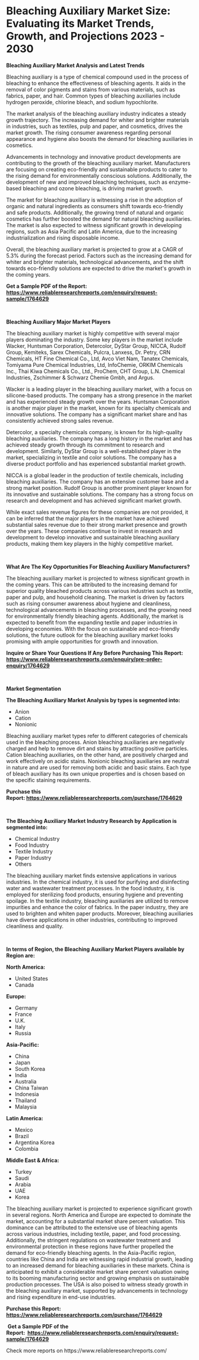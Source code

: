 <p><h1>Bleaching Auxiliary Market Size: Evaluating its Market Trends, Growth, and Projections 2023 - 2030</h1></p><p><strong>Bleaching Auxiliary Market Analysis and Latest Trends</strong></p>
<p><p>Bleaching auxiliary is a type of chemical compound used in the process of bleaching to enhance the effectiveness of bleaching agents. It aids in the removal of color pigments and stains from various materials, such as fabrics, paper, and hair. Common types of bleaching auxiliaries include hydrogen peroxide, chlorine bleach, and sodium hypochlorite.</p><p>The market analysis of the bleaching auxiliary industry indicates a steady growth trajectory. The increasing demand for whiter and brighter materials in industries, such as textiles, pulp and paper, and cosmetics, drives the market growth. The rising consumer awareness regarding personal appearance and hygiene also boosts the demand for bleaching auxiliaries in cosmetics.</p><p>Advancements in technology and innovative product developments are contributing to the growth of the bleaching auxiliary market. Manufacturers are focusing on creating eco-friendly and sustainable products to cater to the rising demand for environmentally conscious solutions. Additionally, the development of new and improved bleaching techniques, such as enzyme-based bleaching and ozone bleaching, is driving market growth.</p><p>The market for bleaching auxiliary is witnessing a rise in the adoption of organic and natural ingredients as consumers shift towards eco-friendly and safe products. Additionally, the growing trend of natural and organic cosmetics has further boosted the demand for natural bleaching auxiliaries. The market is also expected to witness significant growth in developing regions, such as Asia Pacific and Latin America, due to the increasing industrialization and rising disposable income.</p><p>Overall, the bleaching auxiliary market is projected to grow at a CAGR of 5.3% during the forecast period. Factors such as the increasing demand for whiter and brighter materials, technological advancements, and the shift towards eco-friendly solutions are expected to drive the market's growth in the coming years.</p></p>
<p><strong>Get a Sample PDF of the Report:&nbsp; <a href="https://www.reliableresearchreports.com/enquiry/request-sample/1764629">https://www.reliableresearchreports.com/enquiry/request-sample/1764629</a></strong></p>
<p>&nbsp;</p>
<p><strong>Bleaching Auxiliary Major Market Players</strong></p>
<p><p>The bleaching auxiliary market is highly competitive with several major players dominating the industry. Some key players in the market include Wacker, Huntsman Corporation, Detercolor, DyStar Group, NICCA, Rudolf Group, Kemiteks, Sarex Chemicals, Pulcra, Lanxess, Dr. Petry, CRN Chemicals, HT Fine Chemical Co., Ltd, Avco Viet Nam, Tanatex Chemicals, Tomiyama Pure Chemical Industries, Ltd, InfoChemie, ORKIM Chemicals Inc., Thai Kiwa Chemicals Co., Ltd., ProChem, CHT Group, L.N. Chemical Industries, Zschimmer & Schwarz Chemie Gmbh, and Argus.</p><p>Wacker is a leading player in the bleaching auxiliary market, with a focus on silicone-based products. The company has a strong presence in the market and has experienced steady growth over the years. Huntsman Corporation is another major player in the market, known for its specialty chemicals and innovative solutions. The company has a significant market share and has consistently achieved strong sales revenue.</p><p>Detercolor, a specialty chemicals company, is known for its high-quality bleaching auxiliaries. The company has a long history in the market and has achieved steady growth through its commitment to research and development. Similarly, DyStar Group is a well-established player in the market, specializing in textile and color solutions. The company has a diverse product portfolio and has experienced substantial market growth.</p><p>NICCA is a global leader in the production of textile chemicals, including bleaching auxiliaries. The company has an extensive customer base and a strong market position. Rudolf Group is another prominent player known for its innovative and sustainable solutions. The company has a strong focus on research and development and has achieved significant market growth.</p><p>While exact sales revenue figures for these companies are not provided, it can be inferred that the major players in the market have achieved substantial sales revenue due to their strong market presence and growth over the years. These companies continue to invest in research and development to develop innovative and sustainable bleaching auxiliary products, making them key players in the highly competitive market.</p></p>
<p>&nbsp;</p>
<p><strong>What Are The Key Opportunities For Bleaching Auxiliary Manufacturers?</strong></p>
<p><p>The bleaching auxiliary market is projected to witness significant growth in the coming years. This can be attributed to the increasing demand for superior quality bleached products across various industries such as textile, paper and pulp, and household cleaning. The market is driven by factors such as rising consumer awareness about hygiene and cleanliness, technological advancements in bleaching processes, and the growing need for environmentally friendly bleaching agents. Additionally, the market is expected to benefit from the expanding textile and paper industries in developing economies. With the focus on sustainable and eco-friendly solutions, the future outlook for the bleaching auxiliary market looks promising with ample opportunities for growth and innovation.</p></p>
<p><strong>Inquire or Share Your Questions If Any Before Purchasing This Report: <a href="https://www.reliableresearchreports.com/enquiry/pre-order-enquiry/1764629">https://www.reliableresearchreports.com/enquiry/pre-order-enquiry/1764629</a></strong></p>
<p>&nbsp;</p>
<p><strong>Market Segmentation</strong></p>
<p><strong>The Bleaching Auxiliary Market Analysis by types is segmented into:</strong></p>
<p><ul><li>Anion</li><li>Cation</li><li>Nonionic</li></ul></p>
<p><p>Bleaching auxiliary market types refer to different categories of chemicals used in the bleaching process. Anion bleaching auxiliaries are negatively charged and help to remove dirt and stains by attracting positive particles. Cation bleaching auxiliaries, on the other hand, are positively charged and work effectively on acidic stains. Nonionic bleaching auxiliaries are neutral in nature and are used for removing both acidic and basic stains. Each type of bleach auxiliary has its own unique properties and is chosen based on the specific staining requirements.</p></p>
<p><strong>Purchase this Report:&nbsp;<a href="https://www.reliableresearchreports.com/purchase/1764629">https://www.reliableresearchreports.com/purchase/1764629</a></strong></p>
<p>&nbsp;</p>
<p><strong>The Bleaching Auxiliary Market Industry Research by Application is segmented into:</strong></p>
<p><ul><li>Chemical Industry</li><li>Food Industry</li><li>Textile Industry</li><li>Paper Industry</li><li>Others</li></ul></p>
<p><p>The bleaching auxiliary market finds extensive applications in various industries. In the chemical industry, it is used for purifying and disinfecting water and wastewater treatment processes. In the food industry, it is employed for sterilizing food products, ensuring hygiene and preventing spoilage. In the textile industry, bleaching auxiliaries are utilized to remove impurities and enhance the color of fabrics. In the paper industry, they are used to brighten and whiten paper products. Moreover, bleaching auxiliaries have diverse applications in other industries, contributing to improved cleanliness and quality.</p></p>
<p>&nbsp;</p>
<p><strong>In terms of Region, the Bleaching Auxiliary Market Players available by Region are:</strong></p>
<p>
    <p> <strong> North America: </strong>
        <ul>
            <li>United States</li>
            <li>Canada</li>
        </ul>
        </p> 
    <p> <strong> Europe: </strong>
        <ul>
            <li>Germany</li>
            <li>France</li>
            <li>U.K.</li>
            <li>Italy</li>
            <li>Russia</li>
        </ul>
        </p> 
    <p> <strong> Asia-Pacific: </strong>
        <ul>
            <li>China</li>
            <li>Japan</li>
            <li>South Korea</li>
            <li>India</li>
            <li>Australia</li>
            <li>China Taiwan</li>
            <li>Indonesia</li>
            <li>Thailand</li>
            <li>Malaysia</li>
        </ul>
        </p> 
    <p> <strong> Latin America: </strong>
        <ul>
            <li>Mexico</li>
            <li>Brazil</li>
            <li>Argentina Korea</li>
            <li>Colombia</li>
        </ul>
        </p> 
    <p> <strong> Middle East & Africa: </strong>
        <ul>
            <li>Turkey</li>
            <li>Saudi</li>
            <li>Arabia</li>
            <li>UAE</li>
            <li>Korea</li>
        </ul>
    </p>
    </p>
<p><p>The bleaching auxiliary market is projected to experience significant growth in several regions. North America and Europe are expected to dominate the market, accounting for a substantial market share percent valuation. This dominance can be attributed to the extensive use of bleaching agents across various industries, including textile, paper, and food processing. Additionally, the stringent regulations on wastewater treatment and environmental protection in these regions have further propelled the demand for eco-friendly bleaching agents. In the Asia-Pacific region, countries like China and India are witnessing rapid industrial growth, leading to an increased demand for bleaching auxiliaries in these markets. China is anticipated to exhibit a considerable market share percent valuation owing to its booming manufacturing sector and growing emphasis on sustainable production processes. The USA is also poised to witness steady growth in the bleaching auxiliary market, supported by advancements in technology and rising expenditure in end-use industries.</p></p>
<p><strong>Purchase this Report: <a href="https://www.reliableresearchreports.com/purchase/1764629">https://www.reliableresearchreports.com/purchase/1764629</a></strong></p>
<p>&nbsp;<strong>Get a Sample PDF of the Report:&nbsp;&nbsp;<a href="https://www.reliableresearchreports.com/enquiry/request-sample/1764629">https://www.reliableresearchreports.com/enquiry/request-sample/1764629</a></strong></p>
<p><strong></strong></p>
<p>Check more reports on https://www.reliableresearchreports.com/</p>
